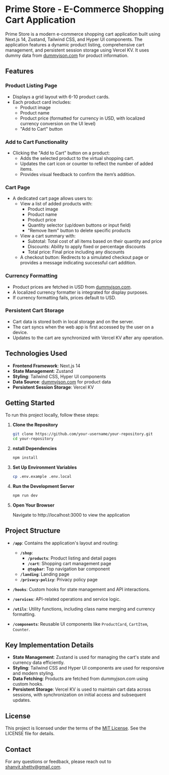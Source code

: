 # Prime Store - E-Commerce Shopping Cart Application

Prime Store is a modern e-commerce shopping cart application built using Next.js 14, Zustand, Tailwind CSS, and Hyper UI components. The application features a dynamic product listing, comprehensive cart management, and persistent session storage using Vercel KV. It uses dummy data from [dummyjson.com](https://dummyjson.com) for product information.

## Features

### Product Listing Page
- Displays a grid layout with 6-10 product cards.
- Each product card includes:
  - Product image
  - Product name
  - Product price (formatted for currency in USD, with localized currency conversion on the UI level)
  - "Add to Cart" button

### Add to Cart Functionality
- Clicking the "Add to Cart" button on a product:
  - Adds the selected product to the virtual shopping cart.
  - Updates the cart icon or counter to reflect the number of added items.
  - Provides visual feedback to confirm the item’s addition.

### Cart Page
- A dedicated cart page allows users to:
  - View a list of added products with:
    - Product image
    - Product name
    - Product price
    - Quantity selector (up/down buttons or input field)
    - "Remove Item" button to delete specific products
  - View a cart summary with:
    - Subtotal: Total cost of all items based on their quantity and price
    - Discounts: Ability to apply fixed or percentage discounts
    - Total price: Final price including any discounts
  - A checkout button: Redirects to a simulated checkout page or provides a message indicating successful cart addition.

### Currency Formatting
- Product prices are fetched in USD from [dummyjson.com](https://dummyjson.com).
- A localized currency formatter is integrated for display purposes.
- If currency formatting fails, prices default to USD.

### Persistent Cart Storage
- Cart data is stored both in local storage and on the server.
- The cart syncs when the web app is first accessed by the user on a device.
- Updates to the cart are synchronized with Vercel KV after any operation.

## Technologies Used

- **Frontend Framework**: Next.js 14
- **State Management**: Zustand
- **Styling**: Tailwind CSS, Hyper UI components
- **Data Source**: [dummyjson.com](https://dummyjson.com) for product data
- **Persistent Session Storage**: Vercel KV

## Getting Started

To run this project locally, follow these steps:

1. **Clone the Repository**

   ```bash
   git clone https://github.com/your-username/your-repository.git
   cd your-repository


2. **nstall Dependencies**

   ```bash
   npm install

3. **Set Up Environment Variables**

   ```bash
   cp .env.example .env.local

4. **Run the Development Server**

   ```bash
   npm run dev

5. **Open Your Browser**

   Navigate to http://localhost:3000 to view the application

## Project Structure

- **`/app`**: Contains the application's layout and routing:
  - **`/shop`**:
    - **`/products`**: Product listing and detail pages
    - **`/cart`**: Shopping cart management page
    - **`@topbar`**: Top navigation bar component
  - **`/landing`**: Landing page
  - **`/privacy-policy`**: Privacy policy page

- **`/hooks`**: Custom hooks for state management and API interactions.

- **`/services`**: API-related operations and service logic.

- **`/utils`**: Utility functions, including class name merging and currency formatting.

- **`/components`**: Reusable UI components like `ProductCard`, `CartItem`, `Counter`.

## Key Implementation Details

- **State Management**: Zustand is used for managing the cart's state and currency data efficiently.
- **Styling**: Tailwind CSS and Hyper UI components are used for responsive and modern styling.
- **Data Fetching**: Products are fetched from dummyjson.com using custom hooks.
- **Persistent Storage**: Vercel KV is used to maintain cart data across sessions, with synchronization on initial access and subsequent updates.

## License
This project is licensed under the terms of the [MIT License](./LICENSE). See the LICENSE file for details.

## Contact
For any questions or feedback, please reach out to shanvit.shetty@gmail.com.






